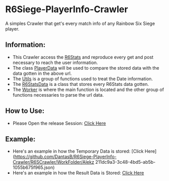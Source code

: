 # R6Siege-PlayerInfo-Crawler
A simples Crawler that get's every match info of any Rainbow Six Siege player.

## Information:
- This Crawler access the [R6Stats](https://r6stats.com/) and reproduce every get and post necessary to reach the user information.
- The class [PlayerData](PlayerData.cs) will be used to compare the stored data with the data gotten in the above url.
- The [Utils](Utils.cs) is a group of functions used to treat the Date information.
- The [R6StatsData](R6StatsData.cs) is a class that stores every R6Stats data gotten.
- The [Worker](Worker.cs) is where the main function is located and the other group of functions necessaries to parse the url data.

## How to Use:
- Please Open the release Session: [Click Here](https://github.com/DantasB/R6Siege-PlayerInfo-Crawler/releases)

## Example:
- Here's an example in how the Temporary Data is stored: [Click Here](https://github.com/DantasB/R6Siege-PlayerInfo-Crawler/R6SCrawler/WorkFolder/Alekz 211dc9a3-3c48-4bd5-ab5b-1055b675f965.json)
- Here's an example in how the Result Data is Stored: [Click Here](https://github.com/DantasB/R6Siege-PlayerInfo-Crawler/R6SCrawler/ResultFolder/Alekz.json)
